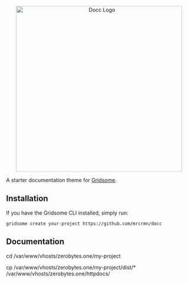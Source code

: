<p align="center">
    <img src="https://github.com/mrcrmn/docc/raw/master/static/logo.jpg" alt="Docc Logo" width="450">
</p>

A starter documentation theme for [Gridsome](https://gridsome.org/).

## Installation

If you have the Gridsome CLI installed, simply run:

`gridsome create your-project https://github.com/mrcrmn/docc`

## Documentation


cd /var/www/vhosts/zerobytes.one/my-project

cp /var/www/vhosts/zerobytes.one/my-project/dist/* /var/www/vhosts/zerobytes.one/httpdocs/

